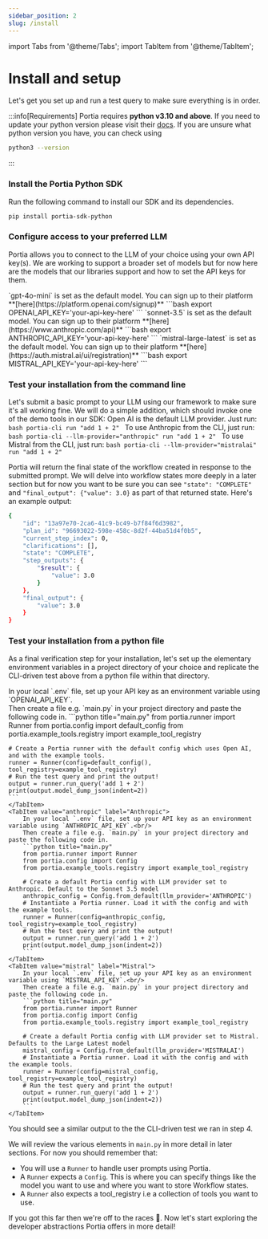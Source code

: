 ```yaml
---
sidebar_position: 2
slug: /install
---
```


import Tabs from '@theme/Tabs';
import TabItem from '@theme/TabItem';

# Install and setup
Let's get you set up and run a test query to make sure everything is in order.

:::info[Requirements]
Portia requires **python v3.10 and above**. If you need to update your python version please visit their [docs](https://python.org/downloads/). If you are unsure what python version you have, you can check using
```bash
python3 --version
```
:::

### Install the Portia Python SDK
Run the following command to install our SDK and its dependencies.
```bash
pip install portia-sdk-python
```

### Configure access to your preferred LLM
Portia allows you to connect to the LLM of your choice using your own API key(s). We are working to support a broader set of models but for now here are the models that our libraries support and how to set the API keys for them.

<Tabs groupId="llm-provider">
    <TabItem value="openai" label="Open AI" default>
    `gpt-4o-mini` is set as the default model. You can sign up to their platform **[here](https://platform.openai.com/signup)**
    ```bash
    export OPENAI_API_KEY='your-api-key-here'
    ```
    </TabItem>
    <TabItem value="anthropic" label="Anthropic">
    `sonnet-3.5` is set as the default model. You can sign up to their platform **[here](https://www.anthropic.com/api)**
    ```bash
    export ANTHROPIC_API_KEY='your-api-key-here'
    ```
    </TabItem>
    <TabItem value="mistral" label="Mistral">
    `mistral-large-latest` is set as the default model. You can sign up to their platform **[here](https://auth.mistral.ai/ui/registration)**
    ```bash
    export MISTRAL_API_KEY='your-api-key-here'
    ```
    </TabItem>
</Tabs>

### Test your installation from the command line
Let's submit a basic prompt to your LLM using our framework to make sure it's all working fine. We will do a simple addition, which should invoke one of the demo tools in our SDK:
<Tabs groupId="llm-provider">
    <TabItem value="openai" label="Open AI" default>
    Open AI is the default LLM provider. Just run:
    ```bash
    portia-cli run "add 1 + 2"
    ```
    </TabItem>
    <TabItem value="anthropic" label="Anthropic">
    To use Anthropic from the CLI, just run:
    ```bash
    portia-cli --llm-provider="anthropic" run "add 1 + 2"
    ```
    </TabItem>
    <TabItem value="mistral" label="Mistral">
    To use Mistral from the CLI, just run:
    ```bash
    portia-cli --llm-provider="mistralai" run "add 1 + 2"
    ```
    </TabItem>
</Tabs>

Portia will return the final state of the workflow created in response to the submitted prompt. We will delve into workflow states more deeply in a later section but for now you want to be sure you can see `"state": "COMPLETE"` and `"final_output": {"value": 3.0}` as part of that returned state. Here's an example output:
```bash
{
    "id": "13a97e70-2ca6-41c9-bc49-b7f84f6d3982",
    "plan_id": "96693022-598e-458c-8d2f-44ba51d4f0b5",
    "current_step_index": 0,
    "clarifications": [],
    "state": "COMPLETE",
    "step_outputs": {
        "$result": {
            "value": 3.0
        }
    },
    "final_output": {
        "value": 3.0
    }
}
```

### Test your installation from a python file
As a final verification step for your installation, let's set up the elementary environment variables in a project directory of your choice and replicate the CLI-driven test above from a python file within that directory. 

<Tabs groupId="llm-provider">
    <TabItem value="openai" label="Open AI" default>
    In your local `.env` file, set up your API key as an environment variable using `OPENAI_API_KEY`.<br/>
    Then create a file e.g. `main.py` in your project directory and paste the following code in.
    ```python title="main.py"
    from portia.runner import Runner
    from portia.config import default_config
    from portia.example_tools.registry import example_tool_registry

    # Create a Portia runner with the default config which uses Open AI, and with the example tools.
    runner = Runner(config=default_config(), tool_registry=example_tool_registry)
    # Run the test query and print the output!
    output = runner.run_query('add 1 + 2')
    print(output.model_dump_json(indent=2))
    ```
    </TabItem>
    <TabItem value="anthropic" label="Anthropic">
        In your local `.env` file, set up your API key as an environment variable using `ANTHROPIC_API_KEY`.<br/>
        Then create a file e.g. `main.py` in your project directory and paste the following code in.
        ```python title="main.py"
        from portia.runner import Runner
        from portia.config import Config
        from portia.example_tools.registry import example_tool_registry

        # Create a default Portia config with LLM provider set to Anthropic. Default to the Sonnet 3.5 model
        anthropic_config = Config.from_default(llm_provider='ANTHROPIC')
        # Instantiate a Portia runner. Load it with the config and with the example tools.
        runner = Runner(config=anthropic_config, tool_registry=example_tool_registry)
        # Run the test query and print the output!
        output = runner.run_query('add 1 + 2')
        print(output.model_dump_json(indent=2))
        ```
    </TabItem>
    <TabItem value="mistral" label="Mistral">
        In your local `.env` file, set up your API key as an environment variable using `MISTRAL_API_KEY`.<br/>
        Then create a file e.g. `main.py` in your project directory and paste the following code in.
        ```python title="main.py"
        from portia.runner import Runner
        from portia.config import Config
        from portia.example_tools.registry import example_tool_registry

        # Create a default Portia config with LLM provider set to Mistral. Defaults to the Large Latest model
        mistral_config = Config.from_default(llm_provider='MISTRALAI')
        # Instantiate a Portia runner. Load it with the config and with the example tools.
        runner = Runner(config=mistral_config, tool_registry=example_tool_registry)
        # Run the test query and print the output!
        output = runner.run_query('add 1 + 2')
        print(output.model_dump_json(indent=2))
        ```
    </TabItem>
</Tabs>


You should see a similar output to the the CLI-driven test we ran in step 4.

We will review the various elements in `main.py` in more detail in later sections. For now you should remember that:
- You will use a `Runner` to handle user prompts using Portia.
- A `Runner` expects a `Config`. This is where you can specify things like the model you want to use and where you want to store Workflow states.
- A `Runner` also expects a tool_registry i.e a collection of tools you want to use.

If you got this far then we're off to the races :racehorse:. Now let's start exploring the developer abstractions Portia offers in more detail!

